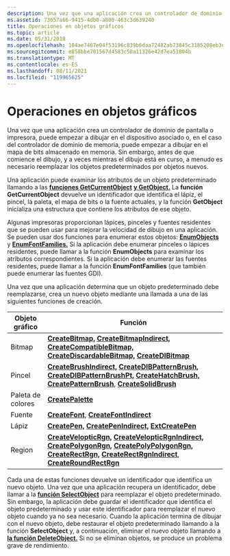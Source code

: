 ```yaml
---
description: Una vez que una aplicación crea un controlador de dominio de pantalla o impresora, puede empezar a dibujar en el dispositivo asociado o, en el caso del controlador de dominio de memoria, puede empezar a dibujar en el mapa de bits almacenado en memoria.
ms.assetid: 73657a66-9415-4db0-a800-463c3d639240
title: Operaciones en objetos gráficos
ms.topic: article
ms.date: 05/31/2018
ms.openlocfilehash: 104ae7467e04f53196c839b6daa72482ab73845c3185208eb3cb886cb0ce6a44
ms.sourcegitcommit: e858bbe701567d4583c50a11326e42d7ea51804b
ms.translationtype: MT
ms.contentlocale: es-ES
ms.lasthandoff: 08/11/2021
ms.locfileid: "119965625"
---
```

# <a name="operations-on-graphic-objects"></a>Operaciones en objetos gráficos

Una vez que una aplicación crea un controlador de dominio de pantalla o impresora, puede empezar a dibujar en el dispositivo asociado o, en el caso del controlador de dominio de memoria, puede empezar a dibujar en el mapa de bits almacenado en memoria. Sin embargo, antes de que comience el dibujo, y a veces mientras el dibujo está en curso, a menudo es necesario reemplazar los objetos predeterminados por objetos nuevos.

Una aplicación puede examinar los atributos de un objeto predeterminado llamando a las [**funciones GetCurrentObject**](/windows/desktop/api/Wingdi/nf-wingdi-getcurrentobject) [**y GetObject.**](/windows/desktop/api/Wingdi/nf-wingdi-getobject) La **función GetCurrentObject** devuelve un identificador que identifica el lápiz, el pincel, la paleta, el mapa de bits o la fuente actuales, y la función **GetObject** inicializa una estructura que contiene los atributos de ese objeto.

Algunas impresoras proporcionan lápices, pinceles y fuentes residentes que se pueden usar para mejorar la velocidad de dibujo en una aplicación. Se pueden usar dos funciones para enumerar estos objetos: [**EnumObjects**](/windows/desktop/api/Wingdi/nf-wingdi-enumobjects) y [**EnumFontFamilies.**](/windows/desktop/api/Wingdi/nf-wingdi-enumfontfamiliesa) Si la aplicación debe enumerar pinceles o lápices residentes, puede llamar a la función **EnumObjects** para examinar los atributos correspondientes. Si la aplicación debe enumerar las fuentes residentes, puede llamar a la función **EnumFontFamilies** (que también puede enumerar las fuentes GDI).

Una vez que una aplicación determina que un objeto predeterminado debe reemplazarse, crea un nuevo objeto mediante una llamada a una de las siguientes funciones de creación.



| Objeto gráfico | Función                                                                                                                                                                                                                                                                                                                                                             |
|----------------|----------------------------------------------------------------------------------------------------------------------------------------------------------------------------------------------------------------------------------------------------------------------------------------------------------------------------------------------------------------------|
| Bitmap         | [**CreateBitmap,**](/windows/desktop/api/Wingdi/nf-wingdi-createbitmap) [**CreateBitmapIndirect,**](/windows/desktop/api/Wingdi/nf-wingdi-createbitmapindirect) [**CreateCompatibleBitmap,**](/windows/desktop/api/Wingdi/nf-wingdi-createcompatiblebitmap) [**CreateDiscardableBitmap,**](/windows/desktop/api/Wingdi/nf-wingdi-creatediscardablebitmap) [**CreateDIBitmap**](/windows/desktop/api/Wingdi/nf-wingdi-createdibitmap)                                                                                                           |
| Pincel          | [**CreateBrushIndirect,**](/windows/desktop/api/Wingdi/nf-wingdi-createbrushindirect) [**CreateDIBPatternBrush,**](/windows/desktop/api/Wingdi/nf-wingdi-createdibpatternbrush) [**CreateDIBPatternBrushPt,**](/windows/desktop/api/Wingdi/nf-wingdi-createdibpatternbrushpt) [**CreateHatchBrush,**](/windows/desktop/api/Wingdi/nf-wingdi-createhatchbrush) [**CreatePatternBrush**](/windows/desktop/api/Wingdi/nf-wingdi-createpatternbrush), [**CreateSolidBrush**](/windows/desktop/api/Wingdi/nf-wingdi-createsolidbrush)                                                 |
| Paleta de colores  | [**CreatePalette**](/windows/desktop/api/Wingdi/nf-wingdi-createpalette)                                                                                                                                                                                                                                                                                                                               |
| Fuente           | [**CreateFont**](/windows/desktop/api/Wingdi/nf-wingdi-createfonta), [ **CreateFontIndirect**](/windows/desktop/api/Wingdi/nf-wingdi-createfontindirecta)                                                                                                                                                                                                                                                                                   |
| Lápiz            | [**CreatePen,**](/windows/desktop/api/Wingdi/nf-wingdi-createpen) [**CreatePenIndirect,**](/windows/desktop/api/Wingdi/nf-wingdi-createpenindirect) [**ExtCreatePen**](/windows/desktop/api/Wingdi/nf-wingdi-extcreatepen)                                                                                                                                                                                                                                                 |
| Region         | [**CreateVelopticRgn,**](/windows/desktop/api/Wingdi/nf-wingdi-createellipticrgn) [**CreateVelopticRgnIndirect,**](/windows/desktop/api/Wingdi/nf-wingdi-createellipticrgnindirect) [**CreatePolygonRgn,**](/windows/desktop/api/Wingdi/nf-wingdi-createpolygonrgn) [**CreatePolyPolygonRgn,**](/windows/desktop/api/Wingdi/nf-wingdi-createpolypolygonrgn) [**CreateRectRgn,**](/windows/desktop/api/Wingdi/nf-wingdi-createrectrgn) [**CreateRectRgnIndirect**](/windows/desktop/api/Wingdi/nf-wingdi-createrectrgnindirect), [**CreateRoundRectRgn**](/windows/desktop/api/Wingdi/nf-wingdi-createroundrectrgn) |



 

Cada una de estas funciones devuelve un identificador que identifica un nuevo objeto. Una vez que una aplicación recupera un identificador, debe llamar a la [**función SelectObject**](/windows/desktop/api/Wingdi/nf-wingdi-selectobject) para reemplazar el objeto predeterminado. Sin embargo, la aplicación debe guardar el identificador que identifica el objeto predeterminado y usar este identificador para reemplazar el nuevo objeto cuando ya no sea necesario. Cuando la aplicación termina de dibujar con el nuevo objeto, debe restaurar el objeto predeterminado llamando a la función **SelectObject** y, a continuación, eliminar el nuevo objeto llamando a [**la función DeleteObject.**](/windows/desktop/api/Wingdi/nf-wingdi-deleteobject) Si no se eliminan objetos, se produce un problema grave de rendimiento.

 

 



